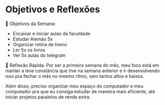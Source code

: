# Objetivos e Reflexões
🎯 Objetivos da Semana:
- Encaixar e iniciar aulas da faculdade
- Estudar Alemão 5x
- Organizar rotina de treino
- Ler 5x os livros
- Ver 5x aulas do telegram

📝 Reflexão Rápida:
Por ser a primeira semana do mês, meu foco está em manter a leve constância que tive na semana anterior e ir desenvolvendo isso pra fechar o mês no mesmo ritmo, sem tantos altos e baixos.

Além disso, preciso organizar meu espaço do computador e meu computador pra que eu consiga estudar de maneira mais eficiente, até iniciar projetos paralelos de renda extra.
